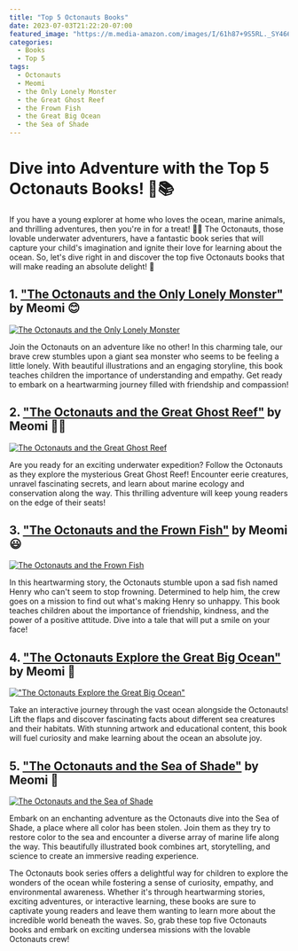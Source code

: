 ```yaml
---
title: "Top 5 Octonauts Books"
date: 2023-07-03T21:22:20-07:00
featured_image: "https://m.media-amazon.com/images/I/61h87+9S5RL._SY466_.jpg"
categories:
  - Books
  - Top 5
tags:
  - Octonauts
  - Meomi
  - the Only Lonely Monster
  - the Great Ghost Reef
  - the Frown Fish
  - the Great Big Ocean
  - the Sea of Shade
---
```


# Dive into Adventure with the Top 5 Octonauts Books! 🌊📚

If you have a young explorer at home who loves the ocean, marine animals, and thrilling adventures, then you're in for a treat! 🐠🐙 The Octonauts, those lovable underwater adventurers, have a fantastic book series that will capture your child's imagination and ignite their love for learning about the ocean. So, let's dive right in and discover the top five Octonauts books that will make reading an absolute delight! 🚀

## 1. ["The Octonauts and the Only Lonely Monster"](https://a.co/d/gBufEaI) by Meomi 😊
[![The Octonauts and the Only Lonely Monster](https://m.media-amazon.com/images/I/61h87+9S5RL._SY466_.jpg)](https://a.co/d/gBufEaI)

Join the Octonauts on an adventure like no other! In this charming tale, our brave crew stumbles upon a giant sea monster who seems to be feeling a little lonely. With beautiful illustrations and an engaging storyline, this book teaches children the importance of understanding and empathy. Get ready to embark on a heartwarming journey filled with friendship and compassion!

## 2. ["The Octonauts and the Great Ghost Reef"](https://a.co/d/jiq13Ww) by Meomi 🦑👻
[![The Octonauts and the Great Ghost Reef](https://m.media-amazon.com/images/I/61N4j1z+xOL._SX530_.jpg)](https://a.co/d/jiq13Ww)

Are you ready for an exciting underwater expedition? Follow the Octonauts as they explore the mysterious Great Ghost Reef! Encounter eerie creatures, unravel fascinating secrets, and learn about marine ecology and conservation along the way. This thrilling adventure will keep young readers on the edge of their seats!

## 3. ["The Octonauts and the Frown Fish"](https://a.co/d/bUzlthl) by Meomi 😃
[![The Octonauts and the Frown Fish](https://m.media-amazon.com/images/I/61vHoVl+fSL._SX535_.jpg)](https://a.co/d/bUzlthl)

In this heartwarming story, the Octonauts stumble upon a sad fish named Henry who can't seem to stop frowning. Determined to help him, the crew goes on a mission to find out what's making Henry so unhappy. This book teaches children about the importance of friendship, kindness, and the power of a positive attitude. Dive into a tale that will put a smile on your face!

## 4. ["The Octonauts Explore the Great Big Ocean"](https://a.co/d/30njgTh) by Meomi 🌊
[!["The Octonauts Explore the Great Big Ocean"](https://m.media-amazon.com/images/I/71ZZAZ1TV2L._SY466_.jpg)](https://a.co/d/30njgTh)

Take an interactive journey through the vast ocean alongside the Octonauts! Lift the flaps and discover fascinating facts about different sea creatures and their habitats. With stunning artwork and educational content, this book will fuel curiosity and make learning about the ocean an absolute joy.

## 5. ["The Octonauts and the Sea of Shade"](https://a.co/d/23hdwqE) by Meomi 🌈
[![The Octonauts and the Sea of Shade](https://m.media-amazon.com/images/I/51m8GdTHByL._SX342_SY445_.jpg)](https://a.co/d/23hdwqE)

Embark on an enchanting adventure as the Octonauts dive into the Sea of Shade, a place where all color has been stolen. Join them as they try to restore color to the sea and encounter a diverse array of marine life along the way. This beautifully illustrated book combines art, storytelling, and science to create an immersive reading experience.

The Octonauts book series offers a delightful way for children to explore the wonders of the ocean while fostering a sense of curiosity, empathy, and environmental awareness. Whether it's through heartwarming stories, exciting adventures, or interactive learning, these books are sure to captivate young readers and leave them wanting to learn more about the incredible world beneath the waves. So, grab these top five Octonauts books and embark on exciting undersea missions with the lovable Octonauts crew!

